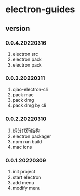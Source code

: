 # electron-guides

## version
### 0.0.4.20220316
1. electron src
2. electron pack
3. electron pack

### 0.0.3.20220311
1. qiao-electron-cli
2. pack mac
3. pack dmg
4. pack dmg by cli

### 0.0.2.20220310
1. 拆分代码结构
2. electron packager
3. npm run build
4. mac icns

### 0.0.1.20220309
1. init project
2. start electron
3. add menu
4. modify menu

